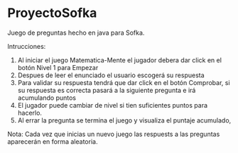 # ProyectoSofka
 Juego de preguntas hecho en java para Sofka.
 
 Intrucciones:
 1) Al iniciar el juego Matematica-Mente el jugador debera dar click en el botón Nivel 1 para Empezar
 2) Despues de leer el enunciado el usuario escogerá su respuesta
 3) Para validar su respuesta tendrá que dar click en el botón Comprobar, si su respuesta es correcta pasará a la siguiente pregunta e irá acumulando puntos
 4) El jugador puede cambiar de nivel si tien suficientes puntos para hacerlo.
 5) Al errar la pregunta se termina el juego y visualiza el puntaje acumulado,

Nota: Cada vez que inicias un nuevo juego las respuests a las preguntas aparecerán en forma aleatoria.

